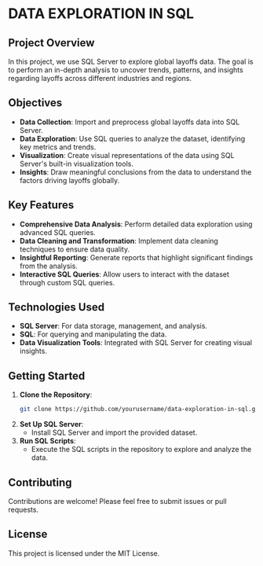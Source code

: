 

# DATA EXPLORATION IN SQL

## Project Overview
In this project, we use SQL Server to explore global layoffs data. The goal is to perform an in-depth analysis to uncover trends, patterns, and insights regarding layoffs across different industries and regions.

## Objectives
- **Data Collection**: Import and preprocess global layoffs data into SQL Server.
- **Data Exploration**: Use SQL queries to analyze the dataset, identifying key metrics and trends.
- **Visualization**: Create visual representations of the data using SQL Server's built-in visualization tools.
- **Insights**: Draw meaningful conclusions from the data to understand the factors driving layoffs globally.

## Key Features
- **Comprehensive Data Analysis**: Perform detailed data exploration using advanced SQL queries.
- **Data Cleaning and Transformation**: Implement data cleaning techniques to ensure data quality.
- **Insightful Reporting**: Generate reports that highlight significant findings from the analysis.
- **Interactive SQL Queries**: Allow users to interact with the dataset through custom SQL queries.

## Technologies Used
- **SQL Server**: For data storage, management, and analysis.
- **SQL**: For querying and manipulating the data.
- **Data Visualization Tools**: Integrated with SQL Server for creating visual insights.

## Getting Started
1. **Clone the Repository**:
   ```sh
   git clone https://github.com/yourusername/data-exploration-in-sql.git
   ```
2. **Set Up SQL Server**:
   - Install SQL Server and import the provided dataset.
3. **Run SQL Scripts**:
   - Execute the SQL scripts in the repository to explore and analyze the data.

## Contributing
Contributions are welcome! Please feel free to submit issues or pull requests.

## License
This project is licensed under the MIT License.

